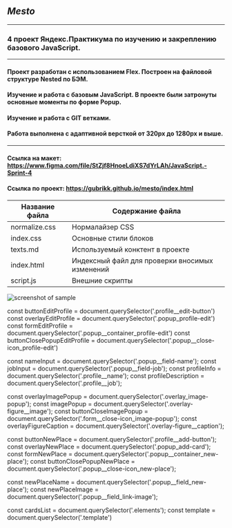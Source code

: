 ## *Mesto*

----------------------------------------------------------------------------------------

### 4 проект Яндекс.Практикума по изучению и закреплению базового JavaScript.

----------------------------------------------------------------------------------------

#### Проект разработан с использованием Flex. Построен на  файловой структуре Nested по БЭМ.
#### Изучение и работа с базовым JavaScript. В проекте были затронуты основные моменты по форме Popup.
#### Изучение и работа с GIT ветками.
#### Работа выполнена с адаптивной версткой от 320px до 1280px и выше. 

----------------------------------------------------------------------------------------

#### Ссылка на макет:  https://www.figma.com/file/StZjf8HnoeLdiXS7dYrLAh/JavaScript.-Sprint-4
#### Ссылка по проект: https://gubrikk.github.io/mesto/index.html


Название файла  | Содержание файла
----------------|----------------------      
normalize.css   | Нормалайзер CSS
index.css       | Основные стили блоков
texts.md        | Используемый конктент в проекте
index.html      | Индексный файл для проверки вносимых изменений
script.js       | Внешние скрипты

![screenshot of sample](https://w.wallhaven.cc/full/lm/wallhaven-lmxmxy.png)


const buttonEditProfile = document.querySelector('.profile__edit-button')
const overlayEditProfile = document.querySelector('.popup_profile-edit')
const formEditProfile = document.querySelector('.popup__container_profile-edit')
const buttonClosePopupEditProfile = document.querySelector('.popup__close-icon_profile-edit')

const nameInput = document.querySelector('.popup__field-name');
const jobInput = document.querySelector('.popup__field-job');
const profileInfo = document.querySelector('.profile__name');
const profileDescription = document.querySelector('.profile__job');

const overlayImagePopup = document.querySelector('.overlay_image-popup');
const imagePopup = document.querySelector('.overlay-figure__image');
const buttonCloseImagePopup = document.querySelector('.form__close-icon_image-popup');
const overlayFigureCaption = document.querySelector('.overlay-figure__caption');

const buttonNewPlace = document.querySelector('.profile__add-button');
const overlayNewPlace = document.querySelector('.popup_add-card');
const formNewPlace = document.querySelector('.popup__container_new-place');
const buttonClosePopupNewPlace = document.querySelector('.popup__close-icon_new-place');

const newPlaceName = document.querySelector('.popup__field_new-place');
const newPlaceImage = document.querySelector('.popup__field_link-image');

const cardsList = document.querySelector('.elements');
const template = document.querySelector('.template')